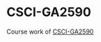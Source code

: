 # CSCI-GA2590

Course work of [CSCI-GA2590](http://cs.nyu.edu/courses/spring16/CSCI-GA.2590-001/index.html)
